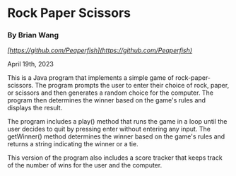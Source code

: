 # Rock Paper Scissors
### By Brian Wang 
_[https://github.com/Peaperfish](https://github.com/Peaperfish)_

April 19th, 2023
<br>

This is a Java program that implements a simple game of rock-paper-scissors. 
The program prompts the user to enter their choice of rock, paper, or scissors 
and then generates a random choice for the computer. 
The program then determines the winner based on the game's rules and displays the result.

The program includes a play() method that runs the game in a loop until the user decides to quit
by pressing enter without entering any input. 
The getWinner() method determines the winner based on the game's rules 
and returns a string indicating the winner or a tie.

This version of the program also includes a score tracker that keeps track 
of the number of wins for the user and the computer.
